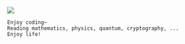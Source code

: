 
<p>
  <img
    src="https://github-readme-stats.vercel.app/api/top-langs/?username=haoxins&langs_count=4&hide=html,css"
  />
</p>

```
Enjoy coding~
Reading mathematics, physics, quantum, cryptography, ...
Enjoy life!
```
